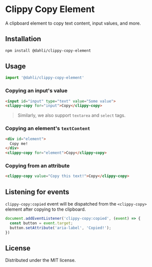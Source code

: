 # Clippy Copy Element

A clipboard element to copy text content, input values, and more.

## Installation

```bash
npm install @dahli/clippy-copy-element
```

## Usage

```js
import '@dahli/clippy-copy-element'
```

### Copying an input's value
```html
<input id="input" type="text" value="Some value">
<clippy-copy for="input">Copy</clippy-copy>
```
> Similarly, we also support `textarea` and `select` tags.

### Copying an element's `textContent`
```html
<div id="element">
  Copy me!
</div>
<clippy-copy for="element">Copy</clippy-copy>
```

### Copying from an attribute
```html
<clippy-copy value="Copy this text!">Copy</clippy-copy>
```

## Listening for events

`clippy-copy:copied` event will be dispatched from the `<clippy-copy>` element after copying to the clipboard.

```js
document.addEventListener('clippy-copy:copied', (event) => {
  const button = event.target;
  button.setAttribute('aria-label', 'Copied!');
})
```

## License
Distributed under the MIT license.

